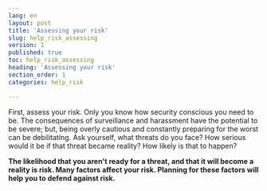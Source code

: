 ```yaml
---
lang: en
layout: post
title: 'Assessing your risk'
slug: help_risk_assessing
version: 1
published: true
toc: help_risk_assessing
heading: 'Assessing your risk'
section_order: 1
categories: help_risk

---
```


First, assess your risk. Only you know how security conscious you need to be. The consequences of surveillance and harassment have the potential to be severe; but, being overly cautious and constantly preparing for the worst can be debilitating. Ask yourself, what threats do you face? How serious would it be if that threat became reality? How likely is that to happen?

**The likelihood that you aren't ready for a threat, and that it will become a reality is risk. Many factors affect your risk. Planning for these factors will help you to defend against risk.**